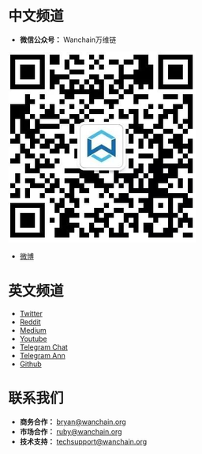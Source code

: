 # 中文频道

- **微信公众号：** Wanchain万维链

![](media/99.png)

- [微博](http://weibo.com/wanchain)

# 英文频道

- [Twitter](https://twitter.com/wanchain_org)
- [Reddit](https://www.reddit.com/r/wanchain/)
- [Medium](https://medium.com/wanchain-foundation)
- [Youtube](https://www.youtube.com/channel/UCW_i8cncT0d1RyX7YCA_oKQ)
- [Telegram Chat](https://t.me/WanchainCHAT)
- [Telegram Ann](https://t.me/WanchainANN)
- [Github](https://github.com/wanchain)

# 联系我们

- **商务合作：** bryan@wanchain.org
- **市场合作：** ruby@wanchain.org
- **技术支持：** techsupport@wanchain.org
